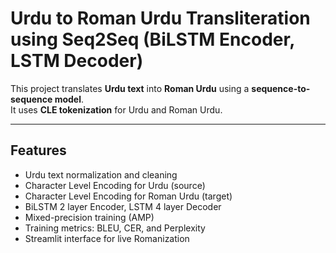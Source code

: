 # Urdu to Roman Urdu Transliteration using Seq2Seq (BiLSTM Encoder, LSTM Decoder)

This project translates **Urdu text** into **Roman Urdu** using a **sequence-to-sequence model**.  
It uses **CLE tokenization** for Urdu and Roman Urdu.

---

## Features
- Urdu text normalization and cleaning  
- Character Level Encoding for Urdu (source)  
- Character Level Encoding for Roman Urdu (target)  
- BiLSTM 2 layer Encoder, LSTM 4 layer Decoder 
- Mixed-precision training (AMP)  
- Training metrics: BLEU, CER, and Perplexity  
- Streamlit interface for live Romanization


